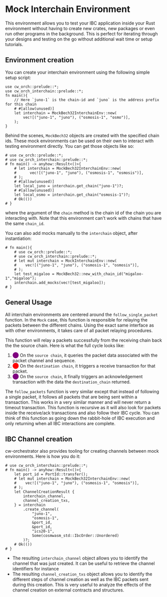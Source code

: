# Mock Interchain Environment

This environment allows you to test your IBC application inside your Rust environment without having to create new crates, new packages or even run other programs in the background. This is perfect for iterating through your designs and testing on the go without additional wait time or setup tutorials.

## Environment creation

You can create your interchain environment using the following simple setup script:

```rust,ignore
use cw_orch::prelude::*;
use cw_orch_interchain::prelude::*;
fn main(){
    // Here `juno-1` is the chain-id and `juno` is the address prefix for this chain    
    # #[allow(unused)]
    let interchain = MockBech32InterchainEnv::new(
        vec![("juno-1", "juno"), ("osmosis-1", "osmo")],
    );
}
```

Behind the scenes, `MockBech32` objects are created with the specified chain ids. These mock environments can be used on their own to interact with testing environment directly. You can get those objects like so:

```rust,ignore
# use cw_orch::prelude::*;
# use cw_orch_interchain::prelude::*;
# fn main() -> anyhow::Result<()>{
    # let interchain = MockBech32InterchainEnv::new(
    #      vec![("juno-1", "juno"), ("osmosis-1", "osmosis")],
    # );
    # #[allow(unused)]
    let local_juno = interchain.get_chain("juno-1")?;
    # #[allow(unused)]
    let local_osmo = interchain.get_chain("osmosis-1")?;
    # Ok(())
# }
```

where the argument of the `chain` method is the chain id of the chain you are interacting with. Note that this environment can't work with chains that have the same `chain_id`.

You can also add mocks manually to the `interchain` object, after instantiation:

```rust,ignore
# fn main(){
    # use cw_orch::prelude::*;
    # use cw_orch_interchain::prelude::*;
    # let mut interchain = MockInterchainEnv::new(
    #    vec![("juno-1", "juno"), ("osmosis-1", "osmosis")],
    # );
    let test_migaloo = MockBech32::new_with_chain_id("migaloo-1","migaloo");
    interchain.add_mocks(vec![test_migaloo]);
# }
```

## General Usage

All interchain environments are centered around the `follow_single_packet` function. In the `Mock` case, this function is responsible for relaying the packets between the different chains. Using the exact same interface as with other environments, it takes care of all packet relaying procedures.

This function will relay a packets successfully from the receiving chain back the the source chain. Here is what the full cycle looks like:

1. <span style="color:purple">⬤</span> On the `source chain`, it queries the packet data associated with the packet channel and sequence.
2. <span style="color:red">⬤</span> On the `destination chain`, it triggers a receive transaction for that packet.
3. <span style="color:purple">⬤</span> On the `source chain`, it finally triggers an acknowledgement transaction with the data the `destination_chain` returned.

The `follow_packets` function is very similar except that instead of following a single packet, it follows all packets that are being sent within a transaction. This works in a very similar manner and will never return a timeout transaction. This function is recursive as it will also look for packets inside the receive/ack transactions and also follow their IBC cycle. You can think of this function as going down the rabbit-hole of IBC execution and only returning when all IBC interactions are complete.

## IBC Channel creation

cw-orchestrator also provides tooling for creating channels between mock environments. Here is how you do it:

```rust,ignore
# use cw_orch_interchain::prelude::*;
# fn main() -> anyhow::Result<()>{
    let port_id = PortId::transfer();
    # let mut interchain = MockBech32InterchainEnv::new(
    #    vec![("juno-1", "juno"), ("osmosis-1", "osmosis")],
    # );
    let ChannelCreationResult {
        interchain_channel,
        channel_creation_txs,
    } = interchain
        .create_channel(
            "juno-1", 
            "osmosis-1", 
            &port_id, 
            &port_id, 
            "ics20-1",
            Some(cosmwasm_std::IbcOrder::Unordered)
        )?;
    # Ok(())
# }
```

- The resulting `interchain_channel` object allows you to identify the channel that was just created. It can be useful to retrieve the channel identifiers for instance
- The resulting `channel_creation_txs` object allows you to identify the different steps of channel creation as well as the IBC packets sent during this creation. This is very useful to analyze the effects of the channel creation on external contracts and structures.
